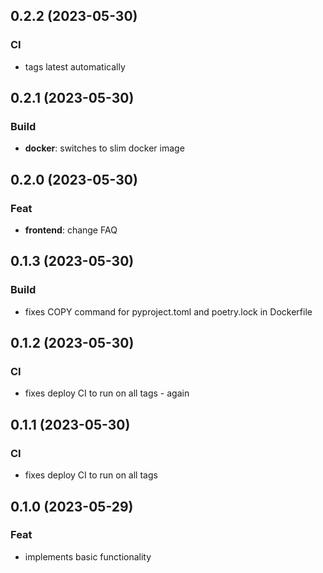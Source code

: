 ## 0.2.2 (2023-05-30)

### CI

- tags latest automatically

## 0.2.1 (2023-05-30)

### Build

- **docker**: switches to slim docker image

## 0.2.0 (2023-05-30)

### Feat

- **frontend**: change FAQ

## 0.1.3 (2023-05-30)

### Build

- fixes COPY command for pyproject.toml and poetry.lock in Dockerfile

## 0.1.2 (2023-05-30)

### CI

- fixes deploy CI to run on all tags - again

## 0.1.1 (2023-05-30)

### CI

- fixes deploy CI to run on all tags

## 0.1.0 (2023-05-29)

### Feat

- implements basic functionality
